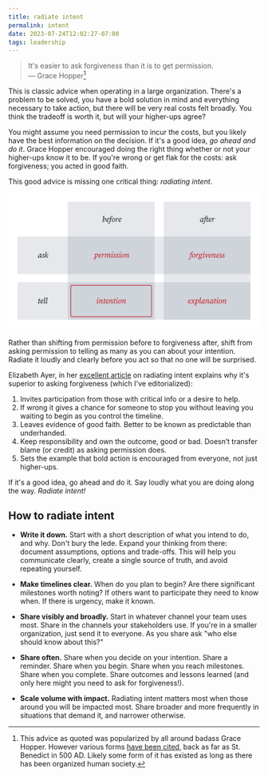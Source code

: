 ```yaml
---
title: radiate intent
permalink: intent
date: 2023-07-24T12:02:27-07:00
tags: leadership
---
```


> It's easier to ask forgiveness than it is to get permission.\
> — Grace Hopper[^1]

[^1]:
    This advice as quoted was popularized by all around badass Grace Hopper.
    However various forms [have been cited][forgive quote], back as far as St.
    Benedict in 500 AD. Likely some form of it has existed as long as there has
    been organized human society.

This is classic advice when operating in a large organization. There's a problem
to be solved, you have a bold solution in mind and everything necessary to take
action, but there will be very real costs felt broadly. You think the tradeoff
is worth it, but will your higher-ups agree?

You might assume you need permission to incur the costs, but you likely have the
best information on the decision. If it's a good idea, _go ahead and do it_.
Grace Hopper encouraged doing the right thing whether or not your higher-ups
know it to be. If you're wrong or get flak for the costs: ask forgiveness; you
acted in good faith.

This good advice is missing one critical thing: _radiating intent_.

![intention is telling not asking](../media/222f597868763d3e.svg)

Rather than shifting from permission before to forgiveness after, shift from
asking permission to telling as many as you can about your intention. Radiate it
loudly and clearly before you act so that no one will be surprised.

Elizabeth Ayer, in her [excellent article][elizayer article] on radiating intent
explains why it's superior to asking forgiveness (which I've editorialized):

1. Invites participation from those with critical info or a desire to help.
2. If wrong it gives a chance for someone to stop you without leaving you
   waiting to begin as you control the timeline. 
3. Leaves evidence of good faith. Better to be known as predictable than
   underhanded.
4. Keep responsibility and own the outcome, good or bad. Doesn’t transfer blame
   (or credit) as asking permission does.
5. Sets the example that bold action is encouraged from everyone, not just
   higher-ups.

If it's a good idea, go ahead and do it. Say loudly what you are doing along the
way. _Radiate intent!_

## How to radiate intent

- **Write it down.** Start with a short description of what you intend to do,
  and why. Don't bury the lede. Expand your thinking from there: document
  assumptions, options and trade-offs. This will help you communicate clearly,
  create a single source of truth, and avoid repeating yourself.

- **Make timelines clear.** When do you plan to begin? Are there significant
  milestones worth noting? If others want to participate they need to know when.
  If there is urgency, make it known.

- **Share visibly and broadly.** Start in whatever channel your team uses most.
  Share in the channels your stakeholders use. If you're in a smaller
  organization, just send it to everyone. As you share ask "who else should
  know about this?"

- **Share often.** Share when you decide on your intention. Share a reminder.
  Share when you begin. Share when you reach milestones. Share when you
  complete. Share outcomes and lessons learned (and only here might you need to
  ask for forgiveness!).

- **Scale volume with impact.** Radiating intent matters most when those around
  you will be impacted most. Share broader and more frequently in situations
  that demand it, and narrower otherwise.

[forgive quote]: https://quoteinvestigator.com/2018/06/19/forgive/
[elizayer article]:
  https://medium.com/@ElizAyer/dont-ask-forgiveness-radiate-intent-d36fd22393a3
